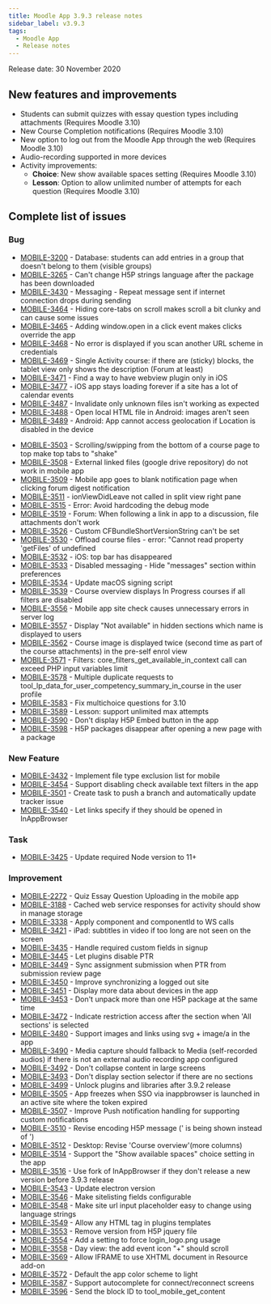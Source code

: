 ```yaml
---
title: Moodle App 3.9.3 release notes
sidebar_label: v3.9.3
tags:
  - Moodle App
  - Release notes
---
```


Release date: 30 November 2020

## New features and improvements

- Students can submit quizzes with essay question types including attachments (Requires Moodle 3.10)
- New Course Completion notifications (Requires Moodle 3.10)
- New option to log out from the Moodle App through the web (Requires Moodle 3.10)
- Audio-recording supported in more devices
- Activity improvements:
  - **Choice**: New show available spaces setting (Requires Moodle 3.10)
  - **Lesson**: Option to allow unlimited number of attempts for each question (Requires Moodle 3.10)

## Complete list of issues

### Bug

- [MOBILE-3200](https://tracker.moodle.org/browse/MOBILE-3200) - Database: students can add entries in a group that doesn't belong to them (visible groups)
- [MOBILE-3265](https://tracker.moodle.org/browse/MOBILE-3265) - Can't change H5P strings language after the package has been downloaded
- [MOBILE-3430](https://tracker.moodle.org/browse/MOBILE-3430) - Messaging - Repeat message sent if internet connection drops during sending
- [MOBILE-3464](https://tracker.moodle.org/browse/MOBILE-3464) - Hiding core-tabs on scroll makes scroll a bit clunky and can cause some issues
- [MOBILE-3465](https://tracker.moodle.org/browse/MOBILE-3465) - Adding window.open in a click event makes clicks override the app
- [MOBILE-3468](https://tracker.moodle.org/browse/MOBILE-3468) - No error is displayed if you scan another URL scheme in credentials
- [MOBILE-3469](https://tracker.moodle.org/browse/MOBILE-3469) - Single Activity course: if there are (sticky) blocks, the tablet view only shows the description (Forum at least)
- [MOBILE-3471](https://tracker.moodle.org/browse/MOBILE-3471) - Find a way to have webview plugin only in iOS
- [MOBILE-3477](https://tracker.moodle.org/browse/MOBILE-3477) - iOS app stays loading forever if a site has a lot of calendar events
- [MOBILE-3487](https://tracker.moodle.org/browse/MOBILE-3487) - Invalidate only unknown files isn't working as expected
- [MOBILE-3488](https://tracker.moodle.org/browse/MOBILE-3488) - Open local HTML file in Android: images aren't seen
- [MOBILE-3489](https://tracker.moodle.org/browse/MOBILE-3489) - Android: App cannot access geolocation if Location is disabled in the device
<!-- cspell:disable-next-line -->
- [MOBILE-3503](https://tracker.moodle.org/browse/MOBILE-3503) - Scrolling/swipping from the bottom of a course page to top make top tabs to "shake"
- [MOBILE-3508](https://tracker.moodle.org/browse/MOBILE-3508) - External linked files (google drive repository) do not work in mobile app
- [MOBILE-3509](https://tracker.moodle.org/browse/MOBILE-3509) - Mobile app goes to blank notification page when clicking forum digest notification
- [MOBILE-3511](https://tracker.moodle.org/browse/MOBILE-3511) - ionViewDidLeave not called in split view right pane
- [MOBILE-3515](https://tracker.moodle.org/browse/MOBILE-3515) - Error: Avoid hardcoding the debug mode
- [MOBILE-3519](https://tracker.moodle.org/browse/MOBILE-3519) - Forum: When following a link in app to a discussion, file attachments don't work
- [MOBILE-3526](https://tracker.moodle.org/browse/MOBILE-3526) - Custom CFBundleShortVersionString can't be set
- [MOBILE-3530](https://tracker.moodle.org/browse/MOBILE-3530) - Offload course files - error: "Cannot read property 'getFiles' of undefined
- [MOBILE-3532](https://tracker.moodle.org/browse/MOBILE-3532) - iOS: top bar has disappeared
- [MOBILE-3533](https://tracker.moodle.org/browse/MOBILE-3533) - Disabled messaging - Hide "messages" section within preferences
- [MOBILE-3534](https://tracker.moodle.org/browse/MOBILE-3534) - Update macOS signing script
- [MOBILE-3539](https://tracker.moodle.org/browse/MOBILE-3539) - Course overview displays In Progress courses if all filters are disabled
- [MOBILE-3556](https://tracker.moodle.org/browse/MOBILE-3556) - Mobile app site check causes unnecessary errors in server log
- [MOBILE-3557](https://tracker.moodle.org/browse/MOBILE-3557) - Display "Not available" in hidden sections which name is displayed to users
- [MOBILE-3562](https://tracker.moodle.org/browse/MOBILE-3562) - Course image is displayed twice (second time as part of the course attachments) in the pre-self enrol view
- [MOBILE-3571](https://tracker.moodle.org/browse/MOBILE-3571) - Filters: core_filters_get_available_in_context call can exceed PHP input variables limit
- [MOBILE-3578](https://tracker.moodle.org/browse/MOBILE-3578) - Multiple duplicate requests to tool_lp_data_for_user_competency_summary_in_course in the user profile
- [MOBILE-3583](https://tracker.moodle.org/browse/MOBILE-3583) - Fix multichoice questions for 3.10
- [MOBILE-3589](https://tracker.moodle.org/browse/MOBILE-3589) - Lesson: support unlimited max attempts
- [MOBILE-3590](https://tracker.moodle.org/browse/MOBILE-3590) - Don't display H5P Embed button in the app
- [MOBILE-3598](https://tracker.moodle.org/browse/MOBILE-3598) - H5P packages disappear after opening a new page with a package

### New Feature

- [MOBILE-3432](https://tracker.moodle.org/browse/MOBILE-3432) - Implement file type exclusion list for mobile
- [MOBILE-3454](https://tracker.moodle.org/browse/MOBILE-3454) - Support disabling check available text filters in the app
- [MOBILE-3501](https://tracker.moodle.org/browse/MOBILE-3501) - Create task to push a branch and automatically update tracker issue
- [MOBILE-3540](https://tracker.moodle.org/browse/MOBILE-3540) - Let links specify if they should be opened in InAppBrowser

### Task

- [MOBILE-3425](https://tracker.moodle.org/browse/MOBILE-3425) - Update required Node version to 11+

### Improvement

<!-- cspell:disable -->

- [MOBILE-2272](https://tracker.moodle.org/browse/MOBILE-2272) - Quiz Essay Question Uploading in the mobile app
- [MOBILE-3188](https://tracker.moodle.org/browse/MOBILE-3188) - Cached web service responses for activity should show in manage storage
- [MOBILE-3338](https://tracker.moodle.org/browse/MOBILE-3338) - Apply component and componentId to WS calls
- [MOBILE-3421](https://tracker.moodle.org/browse/MOBILE-3421) - iPad: subtitles in video if too long are not seen on the screen
- [MOBILE-3435](https://tracker.moodle.org/browse/MOBILE-3435) - Handle required custom fields in signup
- [MOBILE-3445](https://tracker.moodle.org/browse/MOBILE-3445) - Let plugins disable PTR
- [MOBILE-3449](https://tracker.moodle.org/browse/MOBILE-3449) - Sync assignment submission when PTR from submission review page
- [MOBILE-3450](https://tracker.moodle.org/browse/MOBILE-3450) - Improve synchronizing a logged out site
- [MOBILE-3451](https://tracker.moodle.org/browse/MOBILE-3451) - Display more data about devices in the app
- [MOBILE-3453](https://tracker.moodle.org/browse/MOBILE-3453) - Don't unpack more than one H5P package at the same time
- [MOBILE-3472](https://tracker.moodle.org/browse/MOBILE-3472) - Indicate restriction access after the section when 'All sections' is selected
- [MOBILE-3480](https://tracker.moodle.org/browse/MOBILE-3480) - Support images and links using svg + image/a in the app
- [MOBILE-3490](https://tracker.moodle.org/browse/MOBILE-3490) - Media capture should fallback to Media (self-recorded audios) if there is not an external audio recording app configured
- [MOBILE-3492](https://tracker.moodle.org/browse/MOBILE-3492) - Don't collapse content in large screens
- [MOBILE-3493](https://tracker.moodle.org/browse/MOBILE-3493) - Don't display section selector if there are no sections
- [MOBILE-3499](https://tracker.moodle.org/browse/MOBILE-3499) - Unlock plugins and libraries after 3.9.2 release
- [MOBILE-3505](https://tracker.moodle.org/browse/MOBILE-3505) - App freezes when SSO via inappbrowser is launched in an active site where the token expired
- [MOBILE-3507](https://tracker.moodle.org/browse/MOBILE-3507) - Improve Push notification handling for supporting custom notifications
- [MOBILE-3510](https://tracker.moodle.org/browse/MOBILE-3510) - Revise encoding H5P message (' is being shown instead of ')
- [MOBILE-3512](https://tracker.moodle.org/browse/MOBILE-3512) - Desktop: Revise 'Course overview'(more columns)
- [MOBILE-3514](https://tracker.moodle.org/browse/MOBILE-3514) - Support the "Show available spaces" choice setting in the app
- [MOBILE-3516](https://tracker.moodle.org/browse/MOBILE-3516) - Use fork of InAppBrowser if they don't release a new version before 3.9.3 release
- [MOBILE-3543](https://tracker.moodle.org/browse/MOBILE-3543) - Update electron version
- [MOBILE-3546](https://tracker.moodle.org/browse/MOBILE-3546) - Make sitelisting fields configurable
- [MOBILE-3548](https://tracker.moodle.org/browse/MOBILE-3548) - Make site url input placeholder easy to change using language strings
- [MOBILE-3549](https://tracker.moodle.org/browse/MOBILE-3549) - Allow any HTML tag in plugins templates
- [MOBILE-3553](https://tracker.moodle.org/browse/MOBILE-3553) - Remove version from H5P jquery file
- [MOBILE-3554](https://tracker.moodle.org/browse/MOBILE-3554) - Add a setting to force login_logo.png usage
- [MOBILE-3558](https://tracker.moodle.org/browse/MOBILE-3558) - Day view: the add event icon "+" should scroll
- [MOBILE-3569](https://tracker.moodle.org/browse/MOBILE-3569) - Allow IFRAME to use XHTML document in Resource add-on
- [MOBILE-3572](https://tracker.moodle.org/browse/MOBILE-3572) - Default the app color scheme to light
- [MOBILE-3587](https://tracker.moodle.org/browse/MOBILE-3587) - Support autocomplete for connect/reconnect screens
- [MOBILE-3596](https://tracker.moodle.org/browse/MOBILE-3596) - Send the block ID to tool_mobile_get_content

<!-- cspell:enable -->
